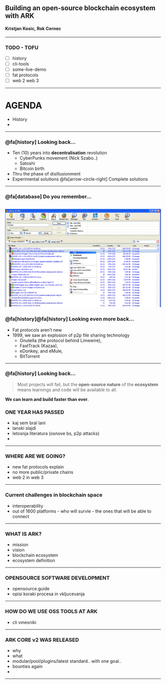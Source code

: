 ## Building an open-source blockchain ecosystem with ARK
#### Kristjan Kosic, Rok Cernec

---
### TODO - TOFU
- [ ] history
- [ ] cli-tools
- [ ] some-live-demo
- [ ] fat protocols
- [ ] web 2 web 3

--- 
# AGENDA
- History
- 
---
### @fa[history] Looking back...
- Ten (10) years into **decentralisation** revolution
  - CyberPunks movement (Nick Szabo..)
  - Satoshi
  - Bitcoin birth
- Thru the phase of disillusionment 
- Experimental solutions @fa[arrow-circle-right] Complete solutions

---
### @fa[database] Do you remember...
![emule](assets/images/edonkey-emule.png)
---

### @fa[history]@fa[history] Looking even more back...
- Fat protocols aren’t new
- 1999, we saw an explosion of p2p file sharing technology
  - Gnutella (the protocol behind Limewire), 
  - FastTrack (Kazaa), 
  - eDonkey, and  eMule, 
  - BitTorrent

--- 
### @fa[history] Looking back...
>Most projects will fail, but the **open-source nature** of the **ecosystem** means learnings and code will be available to all. 

**We can learn and build faster than ever**.





### ONE YEAR HAS PASSED
- kaj sem bral lani
- lanski slajdi
- letosnja literatura (osnove bs, p2p attacks)
- 
---
### WHERE ARE WE GOING?
- new fat protocols explain
- no more public/private chains
- web 2 in web 3
---
### Current challenges in blockchain space
- interoperability
- out of 1600 platforms - who will survie - the ones that will be able to connect
---
### WHAT IS ARK?
- mission
- vision
- blockchain ecosystem
- ecosystem definition
---
### OPENSOURCE SOFTWARE DEVELOPMENT
- opensource.guide
- opisi koraki procesa in vkljucevanja
---

### HOW DO WE USE OSS TOOLS AT ARK
- cli vmesniki
---

### ARK CORE v2 WAS RELEASED
- why
- what
- modular/pool/plugins/latest standard.. with one goal..
- bounties again
- 
---

